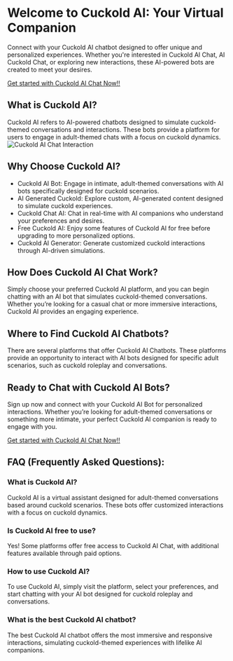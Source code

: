 <h1>Welcome to Cuckold AI: Your Virtual Companion</h1>

Connect with your Cuckold AI chatbot designed to offer unique and personalized experiences. Whether you're interested in Cuckold AI Chat, AI Cuckold Chat, or exploring new interactions, these AI-powered bots are created to meet your desires.

<a href="https://golove.ai/?ref=gh-golove-ai">Get started with Cuckold AI Chat Now!!</a>

<h2>What is Cuckold AI?</h2>
Cuckold AI refers to AI-powered chatbots designed to simulate cuckold-themed conversations and interactions. These bots provide a platform for users to engage in adult-themed chats with a focus on cuckold dynamics.

<img src="https://cloth-off.ai/wp-content/uploads/2025/02/photo_2025-02-04_19-39-21.jpg" alt="Cuckold AI Chat Interaction">

<h2>Why Choose Cuckold AI?</h2>

<ul>
    <li>Cuckold AI Bot: Engage in intimate, adult-themed conversations with AI bots specifically designed for cuckold scenarios.</li>
    <li>AI Generated Cuckold: Explore custom, AI-generated content designed to simulate cuckold experiences.</li>
    <li>Cuckold Chat AI: Chat in real-time with AI companions who understand your preferences and desires.</li>
    <li>Free Cuckold AI: Enjoy some features of Cuckold AI for free before upgrading to more personalized options.</li>
    <li>Cuckold AI Generator: Generate customized cuckold interactions through AI-driven simulations.</li>
</ul>

<h2>How Does Cuckold AI Chat Work?</h2>

Simply choose your preferred Cuckold AI platform, and you can begin chatting with an AI bot that simulates cuckold-themed conversations. Whether you’re looking for a casual chat or more immersive interactions, Cuckold AI provides an engaging experience.

<h2>Where to Find Cuckold AI Chatbots?</h2>

There are several platforms that offer Cuckold AI Chatbots. These platforms provide an opportunity to interact with AI bots designed for specific adult scenarios, such as cuckold roleplay and conversations.

<h2>Ready to Chat with Cuckold AI Bots?</h2>

Sign up now and connect with your Cuckold AI Bot for personalized interactions. Whether you’re looking for adult-themed conversations or something more intimate, your perfect Cuckold AI companion is ready to engage with you.

<a href="https://golove.ai/?ref=gh-golove-ai">Get started with Cuckold AI Chat Now!!</a>

<h2>FAQ (Frequently Asked Questions):</h2>

<h3>What is Cuckold AI?</h3>
<p>Cuckold AI is a virtual assistant designed for adult-themed conversations based around cuckold scenarios. These bots offer customized interactions with a focus on cuckold dynamics.</p>

<h3>Is Cuckold AI free to use?</h3>
<p>Yes! Some platforms offer free access to Cuckold AI Chat, with additional features available through paid options.</p>

<h3>How to use Cuckold AI?</h3>
<p>To use Cuckold AI, simply visit the platform, select your preferences, and start chatting with your AI bot designed for cuckold roleplay and conversations.</p>

<h3>What is the best Cuckold AI chatbot?</h3>
<p>The best Cuckold AI chatbot offers the most immersive and responsive interactions, simulating cuckold-themed experiences with lifelike AI companions.</p>


